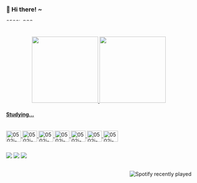 

### 🌹 Hi there! ~

<img align="left" alt="0502j-CSS" height="5" width="4000" src="https://user-images.githubusercontent.com/71787801/189453542-de07c9b2-c386-4504-829f-5aa0378af67b.png">

<br><br>

<div align="center">
  <a href="https://github.com/0502j">
  <img height="180em" src="https://github-readme-stats.vercel.app/api?username=0502j&show_icons=true&theme=calm&include_all_commits=true&count_private=true"/>
  <img height="180em" src="https://github-readme-stats.vercel.app/api/top-langs/?username=0502j&layout=compact&langs_count=7&theme=calm"/>
</div>
  
 #### Studying...
<div style="display: inline_block"><br>
  <img align="center" alt="0502j-CSS" height="30" width="40" src="https://cdn.jsdelivr.net/gh/devicons/devicon/icons/kotlin/kotlin-original.svg">
  <img align="center" alt="0502j-CSS" height="30" width="40" src="https://cdn.jsdelivr.net/gh/devicons/devicon/icons/typescript/typescript-original.svg">
  <img align="center" alt="0502j-CSS" height="30" width="40" src="https://cdn.jsdelivr.net/gh/devicons/devicon/icons/mongodb/mongodb-original.svg">
  <img align="center" alt="0502j-CSS" height="30" width="40" src="https://cdn.jsdelivr.net/gh/devicons/devicon/icons/php/php-original.svg">
  <img align="center" alt="0502j-CSS" height="30" width="40" src="https://cdn.jsdelivr.net/gh/devicons/devicon/icons/linux/linux-original.svg">
  <img align="center" alt="0502j-CSS" height="30" width="40" src="https://cdn.jsdelivr.net/gh/devicons/devicon/icons/wordpress/wordpress-plain.svg">
  <img align="center" alt="0502j-CSS" height="30" width="40" src="https://cdn.jsdelivr.net/gh/devicons/devicon/icons/figma/figma-original.svg">
  

  
 </div>
  

  ##
 
<div> 
  <a href="https://instagram.com/05.02.j" target="_blank"><img src="https://img.shields.io/badge/-Instagram-%23E4405F?style=for-the-badge&logo=instagram&logoColor=white" target="_blank"></a>
  <a href = "mailto:contato.jamiledesousa@gmail.com"><img src="https://img.shields.io/badge/-Gmail-%23333?style=for-the-badge&logo=gmail&logoColor=white" target="_blank"></a>
  <a href="https://www.linkedin.com/in/jamiledsousa" target="_blank"><img src="https://img.shields.io/badge/-LinkedIn-%230077B5?style=for-the-badge&logo=linkedin&logoColor=white" target="_blank"></a> 
 
</div>



<br>

<div align="right">

![Spotify recently played](https://spotify-recently-played-readme.vercel.app/api?user=4tq5rj8i6uoku3skby7hdjczj&count=1)

</div>

